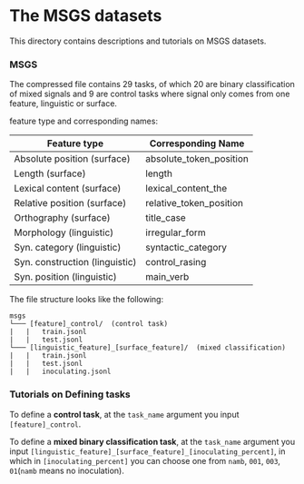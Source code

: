 # The MSGS datasets

This directory contains descriptions and tutorials on MSGS datasets.

### MSGS

The compressed file contains 29 tasks, of which 20 are binary classification of mixed signals and 9 are control tasks where signal only comes from one feature, linguistic or surface.

feature type and corresponding names:

| Feature type | Corresponding Name |
|-|-|
| Absolute position (surface) | absolute_token_position |
| Length (surface) | length |
| Lexical content (surface) | lexical_content_the |
| Relative position (surface) | relative_token_position |
| Orthography (surface) | title_case |
| Morphology (linguistic) | irregular_form |
| Syn. category (linguistic) | syntactic_category |
| Syn. construction (linguistic) | control_rasing|
| Syn. position (linguistic) | main_verb |

The file structure looks like the following:
```
msgs
└─── [feature]_control/  (control task)
|   |   train.jsonl
|   |   test.jsonl
└─── [linguistic_feature]_[surface_feature]/  (mixed classification)
|   |   train.jsonl
|   |   test.jsonl
|   |   inoculating.jsonl
```

### Tutorials on Defining tasks

To define a **control task**, at the `task_name` argument you input `[feature]_control`.

To define a **mixed binary classification task**, at the `task_name` argument you input `[linguistic_feature]_[surface_feature]_[inoculating_percent]`, in which in `[inoculating_percent]` you can choose one from `namb`, `001`, `003`, `01`(`namb` means no inoculation).
